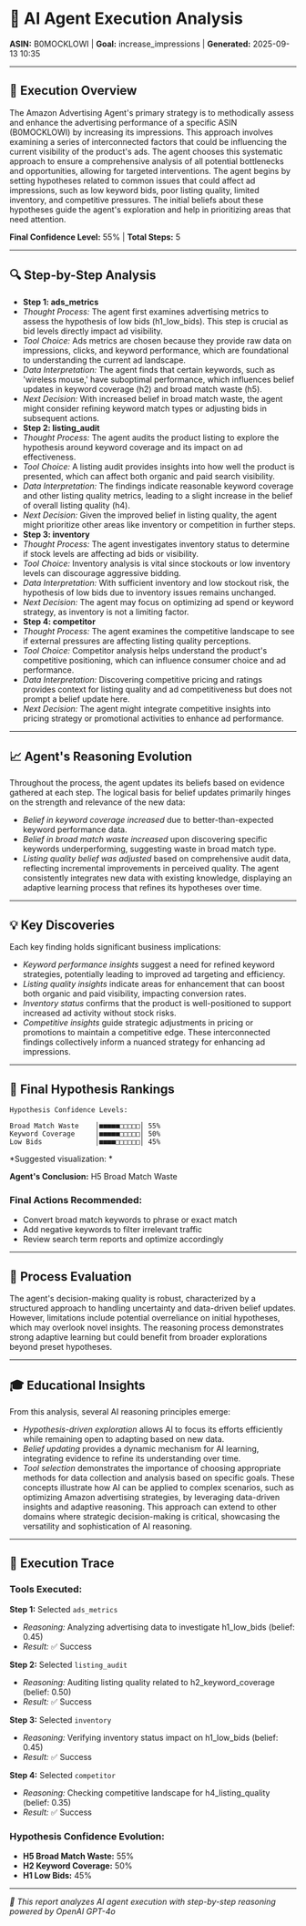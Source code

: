 # 🤖 AI Agent Execution Analysis
**ASIN:** B0MOCKLOWI | **Goal:** increase_impressions | **Generated:** 2025-09-13 10:35

---

## 🎯 Execution Overview

The Amazon Advertising Agent's primary strategy is to methodically assess and enhance the advertising performance of a specific ASIN (B0MOCKLOWI) by increasing its impressions. This approach involves examining a series of interconnected factors that could be influencing the current visibility of the product's ads. The agent chooses this systematic approach to ensure a comprehensive analysis of all potential bottlenecks and opportunities, allowing for targeted interventions.
The agent begins by setting hypotheses related to common issues that could affect ad impressions, such as low keyword bids, poor listing quality, limited inventory, and competitive pressures. The initial beliefs about these hypotheses guide the agent's exploration and help in prioritizing areas that need attention.

**Final Confidence Level:** 55% | **Total Steps:** 5

---

## 🔍 Step-by-Step Analysis

- **Step 1: ads_metrics**
- *Thought Process:* The agent first examines advertising metrics to assess the hypothesis of low bids (h1_low_bids). This step is crucial as bid levels directly impact ad visibility.
- *Tool Choice:* Ads metrics are chosen because they provide raw data on impressions, clicks, and keyword performance, which are foundational to understanding the current ad landscape.
- *Data Interpretation:* The agent finds that certain keywords, such as 'wireless mouse,' have suboptimal performance, which influences belief updates in keyword coverage (h2) and broad match waste (h5).
- *Next Decision:* With increased belief in broad match waste, the agent might consider refining keyword match types or adjusting bids in subsequent actions.
- **Step 2: listing_audit**
- *Thought Process:* The agent audits the product listing to explore the hypothesis around keyword coverage and its impact on ad effectiveness.
- *Tool Choice:* A listing audit provides insights into how well the product is presented, which can affect both organic and paid search visibility.
- *Data Interpretation:* The findings indicate reasonable keyword coverage and other listing quality metrics, leading to a slight increase in the belief of overall listing quality (h4).
- *Next Decision:* Given the improved belief in listing quality, the agent might prioritize other areas like inventory or competition in further steps.
- **Step 3: inventory**
- *Thought Process:* The agent investigates inventory status to determine if stock levels are affecting ad bids or visibility.
- *Tool Choice:* Inventory analysis is vital since stockouts or low inventory levels can discourage aggressive bidding.
- *Data Interpretation:* With sufficient inventory and low stockout risk, the hypothesis of low bids due to inventory issues remains unchanged.
- *Next Decision:* The agent may focus on optimizing ad spend or keyword strategy, as inventory is not a limiting factor.
- **Step 4: competitor**
- *Thought Process:* The agent examines the competitive landscape to see if external pressures are affecting listing quality perceptions.
- *Tool Choice:* Competitor analysis helps understand the product's competitive positioning, which can influence consumer choice and ad performance.
- *Data Interpretation:* Discovering competitive pricing and ratings provides context for listing quality and ad competitiveness but does not prompt a belief update here.
- *Next Decision:* The agent might integrate competitive insights into pricing strategy or promotional activities to enhance ad performance.

---

## 📈 Agent's Reasoning Evolution

Throughout the process, the agent updates its beliefs based on evidence gathered at each step. The logical basis for belief updates primarily hinges on the strength and relevance of the new data:
- *Belief in keyword coverage increased* due to better-than-expected keyword performance data.
- *Belief in broad match waste increased* upon discovering specific keywords underperforming, suggesting waste in broad match type.
- *Listing quality belief was adjusted* based on comprehensive audit data, reflecting incremental improvements in perceived quality.
The agent consistently integrates new data with existing knowledge, displaying an adaptive learning process that refines its hypotheses over time.

---

## 💡 Key Discoveries

Each key finding holds significant business implications:
- *Keyword performance insights* suggest a need for refined keyword strategies, potentially leading to improved ad targeting and efficiency.
- *Listing quality insights* indicate areas for enhancement that can boost both organic and paid visibility, impacting conversion rates.
- *Inventory status* confirms that the product is well-positioned to support increased ad activity without stock risks.
- *Competitive insights* guide strategic adjustments in pricing or promotions to maintain a competitive edge.
These interconnected findings collectively inform a nuanced strategy for enhancing ad impressions.

---

## 🏁 Final Hypothesis Rankings

```
Hypothesis Confidence Levels:

Broad Match Waste    │■■■■■□□□□□│ 55%
Keyword Coverage     │■■■■■□□□□□│ 50%
Low Bids             │■■■■□□□□□□│ 45%

```

*Suggested visualization: *

**Agent's Conclusion:** H5 Broad Match Waste

### Final Actions Recommended:
- Convert broad match keywords to phrase or exact match
- Add negative keywords to filter irrelevant traffic
- Review search term reports and optimize accordingly

---

## 🔬 Process Evaluation

The agent's decision-making quality is robust, characterized by a structured approach to handling uncertainty and data-driven belief updates. However, limitations include potential overreliance on initial hypotheses, which may overlook novel insights. The reasoning process demonstrates strong adaptive learning but could benefit from broader explorations beyond preset hypotheses.

---

## 🎓 Educational Insights

From this analysis, several AI reasoning principles emerge:
- *Hypothesis-driven exploration* allows AI to focus its efforts efficiently while remaining open to adapting based on new data.
- *Belief updating* provides a dynamic mechanism for AI learning, integrating evidence to refine its understanding over time.
- *Tool selection* demonstrates the importance of choosing appropriate methods for data collection and analysis based on specific goals.
These concepts illustrate how AI can be applied to complex scenarios, such as optimizing Amazon advertising strategies, by leveraging data-driven insights and adaptive reasoning. This approach can extend to other domains where strategic decision-making is critical, showcasing the versatility and sophistication of AI reasoning.

---

## 🔧 Execution Trace

### Tools Executed:
**Step 1:** Selected `ads_metrics`
- *Reasoning:* Analyzing advertising data to investigate h1_low_bids (belief: 0.45)
- *Result:* ✅ Success

**Step 2:** Selected `listing_audit`
- *Reasoning:* Auditing listing quality related to h2_keyword_coverage (belief: 0.50)
- *Result:* ✅ Success

**Step 3:** Selected `inventory`
- *Reasoning:* Verifying inventory status impact on h1_low_bids (belief: 0.45)
- *Result:* ✅ Success

**Step 4:** Selected `competitor`
- *Reasoning:* Checking competitive landscape for h4_listing_quality (belief: 0.35)
- *Result:* ✅ Success


### Hypothesis Confidence Evolution:
- **H5 Broad Match Waste:** 55%
- **H2 Keyword Coverage:** 50%
- **H1 Low Bids:** 45%

---

*🤖 This report analyzes AI agent execution with step-by-step reasoning powered by OpenAI GPT-4o*
